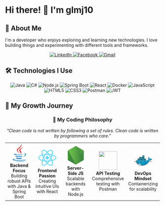 # Hi there! 👋 I'm glmj10

## 🚀 About Me
I'm a developer who enjoys exploring and learning new technologies. I love building things and experimenting with different tools and frameworks.

<p align="center">
  <a href="https://www.linkedin.com/in/nguyen-huu-tuan-0b742132b">
    <img src="https://img.shields.io/badge/LinkedIn-0077B5?style=for-the-badge&logo=linkedin&logoColor=white" alt="LinkedIn"/>
  </a>
  <a href="https://www.facebook.com/nguyen.huu.tuan.297305">
    <img src="https://img.shields.io/badge/Facebook-1877F2?style=for-the-badge&logo=facebook&logoColor=white" alt="Facebook"/>
  </a>
  <a href="mailto:tuantt3010@gmail.com">
    <img src="https://img.shields.io/badge/Gmail-D14836?style=for-the-badge&logo=gmail&logoColor=white" alt="Gmail"/>
  </a>
</p>

## 🛠️ Technologies I Use

<p align="center">
  <img src="https://img.shields.io/badge/Java-ED8B00?style=for-the-badge&logo=openjdk&logoColor=white" alt="Java"/>
  <img src="https://img.shields.io/badge/C%23-239120?style=for-the-badge&logo=c-sharp&logoColor=white" alt="C#"/>
  <img src="https://img.shields.io/badge/Node.js-43853D?style=for-the-badge&logo=node.js&logoColor=white" alt="Node.js"/>
  <img src="https://img.shields.io/badge/Spring_Boot-6DB33F?style=for-the-badge&logo=spring-boot&logoColor=white" alt="Spring Boot"/>
  <img src="https://img.shields.io/badge/React-20232A?style=for-the-badge&logo=react&logoColor=61DAFB" alt="React"/>
  <img src="https://img.shields.io/badge/Docker-2496ED?style=for-the-badge&logo=docker&logoColor=white" alt="Docker"/>
  <img src="https://img.shields.io/badge/JavaScript-F7DF1E?style=for-the-badge&logo=javascript&logoColor=black" alt="JavaScript"/>
  <img src="https://img.shields.io/badge/HTML5-E34F26?style=for-the-badge&logo=html5&logoColor=white" alt="HTML5"/>
  <img src="https://img.shields.io/badge/CSS3-1572B6?style=for-the-badge&logo=css3&logoColor=white" alt="CSS3"/>
  <img src="https://img.shields.io/badge/Postman-FF6C37?style=for-the-badge&logo=postman&logoColor=white" alt="Postman"/>
  <img src="https://img.shields.io/badge/JWT-black?style=for-the-badge&logo=JSON%20web%20tokens" alt="JWT"/>
</p>

## 🌱 My Growth Journey

<div align="center">

### 🎯 My Coding Philosophy
*"Clean code is not written by following a set of rules. Clean code is written by programmers who care."*

<table>
<tr>
<td align="center" width="20%">
<img src="https://raw.githubusercontent.com/devicons/devicon/master/icons/java/java-original.svg" width="60" height="60"/>
<br><strong>Backend Focus</strong>
<br>Building robust APIs with Java & Spring Boot
</td>
<td align="center" width="20%">
<img src="https://raw.githubusercontent.com/devicons/devicon/master/icons/react/react-original.svg" width="60" height="60"/>
<br><strong>Frontend Passion</strong>
<br>Creating intuitive UIs with React
</td>
<td align="center" width="20%">
<img src="https://raw.githubusercontent.com/devicons/devicon/master/icons/nodejs/nodejs-original.svg" width="60" height="60"/>
<br><strong>Server-Side JS</strong>
<br>Scalable backends with Node.js
</td>
<td align="center" width="20%">
<img src="https://www.vectorlogo.zone/logos/getpostman/getpostman-icon.svg" width="60" height="60"/>
<br><strong>API Testing</strong>
<br>Comprehensive testing with Postman
</td>
<td align="center" width="20%">
<img src="https://raw.githubusercontent.com/devicons/devicon/master/icons/docker/docker-original.svg" width="60" height="60"/>
<br><strong>DevOps Mindset</strong>
<br>Containerizing for scalability
</td>
</tr>
</table>

</div>
